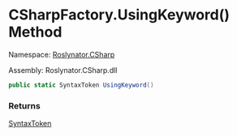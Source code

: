 # CSharpFactory\.UsingKeyword\(\) Method

Namespace: [Roslynator.CSharp](../../README.md)

Assembly: Roslynator\.CSharp\.dll

```csharp
public static SyntaxToken UsingKeyword()
```

### Returns

[SyntaxToken](https://docs.microsoft.com/en-us/dotnet/api/microsoft.codeanalysis.syntaxtoken)



